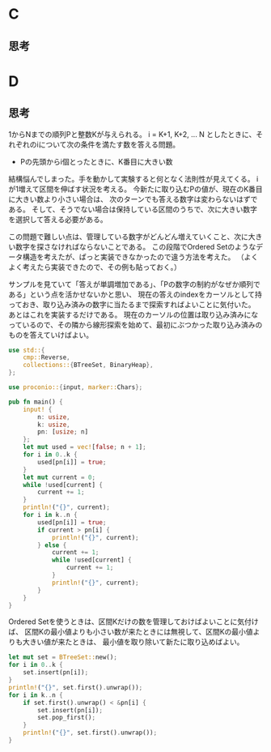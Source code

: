 # C
## 思考

# D
## 思考
1からNまでの順列Pと整数Kが与えられる。
i = K+1, K+2, ... N としたときに、それぞれのiについて次の条件を満たす数を答える問題。
- Pの先頭からi個とったときに、K番目に大きい数

結構悩んでしまった。手を動かして実験すると何となく法則性が見えてくる。
iが1増えて区間を伸ばす状況を考える。
今新たに取り込むPの値が、現在のK番目に大きい数より小さい場合は、
次のターンでも答える数字は変わらないはずである。
そして、そうでない場合は保持している区間のうちで、次に大きい数字を選択して答える必要がある。

この問題で難しい点は、管理している数字がどんどん増えていくこと、次に大きい数字を探さなければならないことである。
この段階でOrdered Setのようなデータ構造を考えたが、ぱっと実装できなかったので違う方法を考えた。
（よくよく考えたら実装できたので、その例も貼っておく。）

サンプルを見ていて「答えが単調増加である」、「Pの数字の制約がなぜか順列である」という点を活かせないかと思い、
現在の答えのindexをカーソルとして持っておき、取り込み済みの数字に当たるまで探索すればよいことに気付いた。
あとはこれを実装するだけである。
現在のカーソルの位置は取り込み済みになっているので、その隣から線形探索を始めて、最初にぶつかった取り込み済みのものを答えていけばよい。

```rust
use std::{
    cmp::Reverse,
    collections::{BTreeSet, BinaryHeap},
};

use proconio::{input, marker::Chars};

pub fn main() {
    input! {
        n: usize,
        k: usize,
        pn: [usize; n]
    };
    let mut used = vec![false; n + 1];
    for i in 0..k {
        used[pn[i]] = true;
    }
    let mut current = 0;
    while !used[current] {
        current += 1;
    }
    println!("{}", current);
    for i in k..n {
        used[pn[i]] = true;
        if current > pn[i] {
            println!("{}", current);
        } else {
            current += 1;
            while !used[current] {
                current += 1;
            }
            println!("{}", current);
        }
    }
}
```

Ordered Setを使うときは、区間Kだけの数を管理しておけばよいことに気付けば、
区間Kの最小値よりも小さい数が来たときには無視して、区間Kの最小値よりも大きい値が来たときは、
最小値を取り除いて新たに取り込めばよい。

```rust
let mut set = BTreeSet::new();
for i in 0..k {
    set.insert(pn[i]);
}
println!("{}", set.first().unwrap());
for i in k..n {
    if set.first().unwrap() < &pn[i] {
        set.insert(pn[i]);
        set.pop_first();
    }
    println!("{}", set.first().unwrap());
}
```